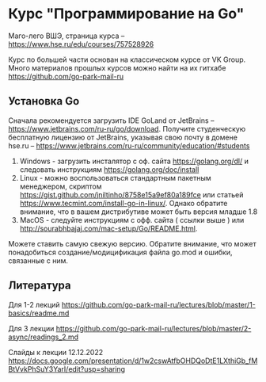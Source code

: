 # Курс "Программирование на Go"

Маго-лего ВШЭ, страница курса – https://www.hse.ru/edu/courses/757528926

Курс по большей части основан на классическом курсе от VK Group. Много материалов прошлых курсов можно найти на их гитхабе https://github.com/go-park-mail-ru

## Установка Go

Сначала рекомендуется загрузить IDE GoLand от JetBrains – https://www.jetbrains.com/ru-ru/go/download. Получите студенческую бесплатную лицензию от JetBrains, указывая свою почту в домене hse.ru – https://www.jetbrains.com/ru-ru/community/education/#students

1. Windows - загрузить инсталятор с оф. сайта https://golang.org/dl/ и следовать инструкциям https://golang.org/doc/install
2. Linux - можно воспользоваться стандартным пакетным менеджером, скриптом https://gist.github.com/jniltinho/8758e15a9ef80a189fce или статьей https://www.tecmint.com/install-go-in-linux/. Однако обратите внимание, что в вашем дистрибутиве может быть версия младше 1.8
3. MacOS - следуйте инструкциям с офф. сайта ( ссылки выше ) или http://sourabhbajaj.com/mac-setup/Go/README.html.

Можете ставить самую свежую версию. Обратите внимание, что может понадобиться создание/модицификация файла go.mod и ошибки, связанные с ним.

## Литература
Для 1-2 лекций https://github.com/go-park-mail-ru/lectures/blob/master/1-basics/readme.md

Для 3 лекции https://github.com/go-park-mail-ru/lectures/blob/master/2-async/readings_2.md

Слайды к лекции 12.12.2022 https://docs.google.com/presentation/d/1w2cswAtfbOHDQoDtE1LXthiGb_fMBtVvkPhSuY3YarI/edit?usp=sharing